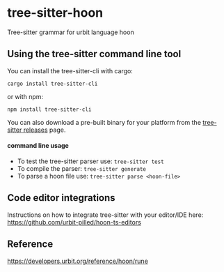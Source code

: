 # tree-sitter-hoon
Tree-sitter grammar for urbit language hoon

## Using the tree-sitter command line tool
You can install the tree-sitter-cli with cargo:

```
cargo install tree-sitter-cli
```

or with npm:

```
npm install tree-sitter-cli
```

You can also download a pre-built binary for your platform from the [tree-sitter releases](https://github.com/tree-sitter/tree-sitter/releases/) page.

#### command line usage

- To test the tree-sitter parser use: `tree-sitter test`
- To compile the parser: `tree-sitter generate`
- To parse a hoon file use: `tree-sitter parse <hoon-file>`



## Code editor integrations
Instructions on how to integrate tree-sitter with your editor/IDE here: https://github.com/urbit-pilled/hoon-ts-editors

## Reference

https://developers.urbit.org/reference/hoon/rune
